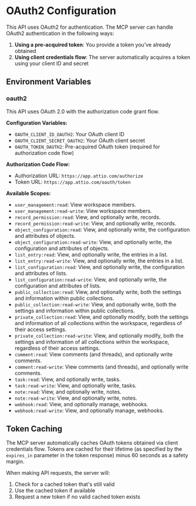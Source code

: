# OAuth2 Configuration

This API uses OAuth2 for authentication. The MCP server can handle OAuth2 authentication in the following ways:

1. **Using a pre-acquired token**: You provide a token you've already obtained
2. **Using client credentials flow**: The server automatically acquires a token using your client ID and secret

## Environment Variables

### oauth2

This API uses OAuth 2.0 with the authorization code grant flow.

**Configuration Variables:**

- `OAUTH_CLIENT_ID_OAUTH2`: Your OAuth client ID
- `OAUTH_CLIENT_SECRET_OAUTH2`: Your OAuth client secret
- `OAUTH_TOKEN_OAUTH2`: Pre-acquired OAuth token (required for authorization code flow)

**Authorization Code Flow:**

- Authorization URL: `https://app.attio.com/authorize`
- Token URL: `https://app.attio.com/oauth/token`

**Available Scopes:**

- `user_management:read`: View workspace members.
- `user_management:read-write`: View workspace members.
- `record_permission:read`: View, and optionally write, records.
- `record_permission:read-write`: View, and optionally write, records.
- `object_configuration:read`: View, and optionally write, the configuration and attributes of objects.
- `object_configuration:read-write`: View, and optionally write, the configuration and attributes of objects.
- `list_entry:read`: View, and optionally write, the entries in a list.
- `list_entry:read-write`: View, and optionally write, the entries in a list.
- `list_configuration:read`: View, and optionally write, the configuration and attributes of lists.
- `list_configuration:read-write`: View, and optionally write, the configuration and attributes of lists.
- `public_collection:read`: View, and optionally write, both the settings and information within public collections.
- `public_collection:read-write`: View, and optionally write, both the settings and information within public collections.
- `private_collection:read`: View, and optionally modify, both the settings and information of all collections within the workspace, regardless of their access settings.
- `private_collection:read-write`: View, and optionally modify, both the settings and information of all collections within the workspace, regardless of their access settings.
- `comment:read`: View comments (and threads), and optionally write comments.
- `comment:read-write`: View comments (and threads), and optionally write comments.
- `task:read`: View, and optionally write, tasks.
- `task:read-write`: View, and optionally write, tasks.
- `note:read`: View, and optionally write, notes.
- `note:read-write`: View, and optionally write, notes.
- `webhook:read`: View, and optionally manage, webhooks.
- `webhook:read-write`: View, and optionally manage, webhooks.

## Token Caching

The MCP server automatically caches OAuth tokens obtained via client credentials flow. Tokens are cached for their lifetime (as specified by the `expires_in` parameter in the token response) minus 60 seconds as a safety margin.

When making API requests, the server will:
1. Check for a cached token that's still valid
2. Use the cached token if available
3. Request a new token if no valid cached token exists
